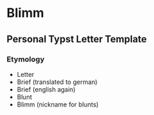 # Blimm

## Personal Typst Letter Template

### Etymology

- Letter
- Brief (translated to german)
- Brief (english again)
- Blunt
- Blimm (nickname for blunts)
